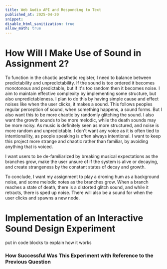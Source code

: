 ```yaml
---
title: Web Audio API and Responding to Text
published_at: 2025-04-20
snippet:
disable_html_sanitization: true
allow_math: true
---
```

# How Will I Make Use of Sound in Assignment 2?
To function in the chaotic aesthetic register, I need to balance between predictability and unpredictability. If the sound is too ordered it becomes monotonous and predictable, but if it's too random then it becomes noise. I aim to maintain effective complexity by implementing some structure, but also unpredictableness. I plan to do this by having simple cause and effect noises like when the user clicks, it makes a sound. This follows peoples regular perception of sound, when something happens, a sound forms. But I also want this to be more chaotic by randomly glitching the sound. I also want the growth sounds to be more melodic, while the death sounds may be more noisy. As music is definitely seen as more structured, and noise is more random and unpredictable. I don't want any voice as it is often tied to intentionallity, as people speaking is often always intentional. I want to keep this project more strange and chaotic rather than familiar, by avoiding anything that is voiced.

I want users to be de-familiarized by breaking musical expectations as the branches grow, make the user unsure of if the system is alive or decaying, and create strangeness by the constant states of decay and growth.

To conclude, I want my assignment to play a droning hum as a background noise, and some melodic notes as the branches grow. When a branch reaches a state of death, there is a distorted glitch sound, and while it retracts, there is sped up noise. There will also be a sound for when the user clicks and spawns a new node.

# Implementation of an Interactive Sound Design Experiment

put in code blocks to explain how it works

### How Successful Was This Experiment with Reference to the Previous Question

